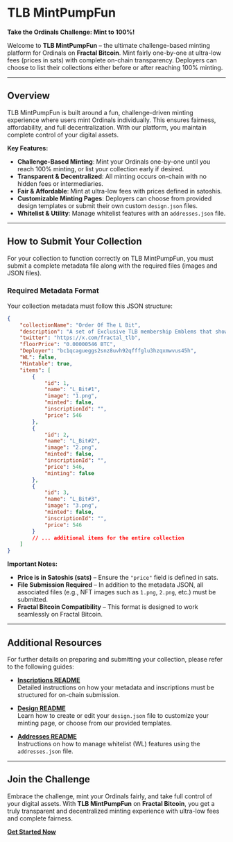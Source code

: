 # TLB MintPumpFun

**Take the Ordinals Challenge: Mint to 100%!**  

Welcome to **TLB MintPumpFun** – the ultimate challenge-based minting platform for Ordinals on **Fractal Bitcoin**. Mint fairly one-by-one at ultra-low fees (prices in sats) with complete on-chain transparency. Deployers can choose to list their collections either before or after reaching 100% minting.

---

## Overview

TLB MintPumpFun is built around a fun, challenge-driven minting experience where users mint Ordinals individually. This ensures fairness, affordability, and full decentralization. With our platform, you maintain complete control of your digital assets.

**Key Features:**

- **Challenge-Based Minting**: Mint your Ordinals one-by-one until you reach 100% minting, or list your collection early if desired.
- **Transparent & Decentralized**: All minting occurs on-chain with no hidden fees or intermediaries.
- **Fair & Affordable**: Mint at ultra-low fees with prices defined in satoshis.
- **Customizable Minting Pages**: Deployers can choose from provided design templates or submit their own custom `design.json` files.
- **Whitelist & Utility**: Manage whitelist features with an `addresses.json` file.

---

## How to Submit Your Collection

For your collection to function correctly on TLB MintPumpFun, you must submit a complete metadata file along with the required files (images and JSON files).

### Required Metadata Format

Your collection metadata must follow this JSON structure:

```json
{
    "collectionName": "Order Of The L Bit",
    "description": "A set of Exclusive TLB membership Emblems that showcase the strength and resilience of the holder, recognizing their contribution to the TLB project. Fueled with incentives and utility, these emblems redefine the power of ownership on the blockchain.",
    "twitter": "https://x.com/fractal_tlb",
    "floorPrice": "0.00000546 BTC",
    "Deployer": "bc1qcagueggs2snz8uvh92qfffglu3hzqxmwvus45h",
    "WL": false,
    "Mintable": true,
    "items": [
        {
            "id": 1,
            "name": "L_Bit#1",
            "image": "1.png",
            "minted": false,
            "inscriptionId": "",
            "price": 546
        },
        {
            "id": 2,
            "name": "L_Bit#2",
            "image": "2.png",
            "minted": false,
            "inscriptionId": "",
            "price": 546,
            "minting": false
        },
        {
            "id": 3,
            "name": "L_Bit#3",
            "image": "3.png",
            "minted": false,
            "inscriptionId": "",
            "price": 546
        }
        // ... additional items for the entire collection
    ]
}
```

**Important Notes:**

- **Price is in Satoshis (sats)** – Ensure the `"price"` field is defined in sats.
- **File Submission Required** – In addition to the metadata JSON, all associated files (e.g., NFT images such as `1.png`, `2.png`, etc.) must be submitted.
- **Fractal Bitcoin Compatibility** – This format is designed to work seamlessly on Fractal Bitcoin.

---

## Additional Resources

For further details on preparing and submitting your collection, please refer to the following guides:

- **[Inscriptions README](inscriptions.md)**  
  Detailed instructions on how your metadata and inscriptions must be structured for on-chain submission.

- **[Design README](design.md)**  
  Learn how to create or edit your `design.json` file to customize your minting page, or choose from our provided templates.

- **[Addresses README](addresses.md)**  
  Instructions on how to manage whitelist (WL) features using the `addresses.json` file.

---

## Join the Challenge

Embrace the challenge, mint your Ordinals fairly, and take full control of your digital assets. With **TLB MintPumpFun** on **Fractal Bitcoin**, you get a truly transparent and decentralized minting experience with ultra-low fees and complete fairness.

[**Get Started Now**](https://thelonelybit.org/TLB_MintPumpFun/)
